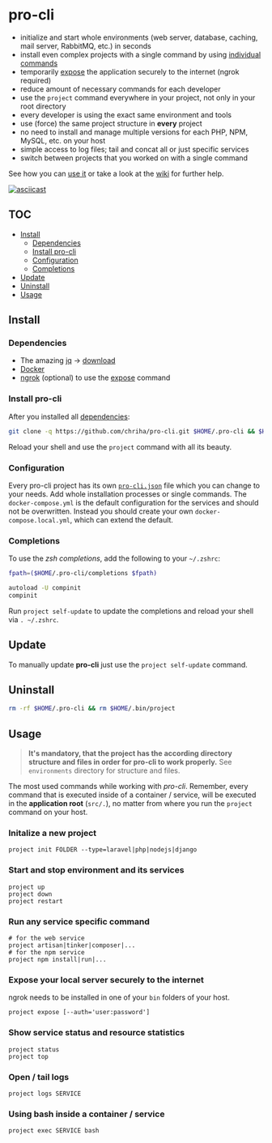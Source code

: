# pro-cli
- initialize and start whole environments (web server, database, caching, mail server, RabbitMQ, etc.) in seconds
- install even complex projects with a single command by using [individual commands](https://github.com/chriha/pro-cli/wiki/Using-the-install-command-and-scripts)
- temporarily [expose](#expose-your-local-server-securely-to-the-internet) the application securely to the internet (ngrok required)
- reduce amount of necessary commands for each developer
- use the `project` command everywhere in your project, not only in your root directory
- every developer is using the exact same environment and tools
- use (force) the same project structure in **every** project
- no need to install and manage multiple versions for each PHP, NPM, MySQL, etc. on your host
- simple access to log files; tail and concat all or just specific services
- switch between projects that you worked on with a single command

See how you can [use it](#usage) or take a look at the [wiki](https://github.com/chriha/pro-cli/wiki) for further help.

[![asciicast](https://asciinema.org/a/Qgj887DdVZDe1Awj3IBjYffWc.png)](https://asciinema.org/a/Qgj887DdVZDe1Awj3IBjYffWc)


## TOC
- [Install](#install)
  - [Dependencies](#dependencies)
  - [Install pro-cli](#install-pro-cli)
  - [Configuration](#configuration)
  - [Completions](#completions)
- [Update](#update)
- [Uninstall](#uninstall)
- [Usage](#usage)


## Install
### Dependencies
- The amazing [jq](https://stedolan.github.io/jq/) -> [download](https://stedolan.github.io/jq/download/)
- [Docker](https://docs.docker.com/engine/installation/)
- [ngrok](https://ngrok.com/) (optional) to use the [expose](#expose-your-local-server-securely-to-the-internet) command


### Install pro-cli
After you installed all [dependencies](#dependencies):
```bash
git clone -q https://github.com/chriha/pro-cli.git $HOME/.pro-cli && $HOME/.pro-cli/setup.sh
```
Reload your shell and use the `project` command with all its beauty.


### Configuration
Every pro-cli project has its own [`pro-cli.json`](pro-cli.json) file which you can change
to your needs. Add whole installation processes or single commands. The `docker-compose.yml`
is the default configuration for the services and should not be overwritten. Instead you
should create your own `docker-compose.local.yml`, which can extend the default.


### Completions
To use the *zsh completions*, add the following to your `~/.zshrc`:
```bash
fpath=($HOME/.pro-cli/completions $fpath)

autoload -U compinit
compinit
```
Run `project self-update` to update the completions and reload your shell via `. ~/.zshrc`.


## Update
To manually update **pro-cli** just use the `project self-update` command.


## Uninstall
```bash
rm -rf $HOME/.pro-cli && rm $HOME/.bin/project
```


## Usage
> **It's mandatory, that the project has the according directory structure and files in order for pro-cli to work properly.** See `environments` directory for structure and files.

The most used commands while working with *pro-cli*. Remember, every command that is executed inside of a container / service, will be executed in the **application root** (`src/.`), no matter from where you run the `project` command on your host.

### Initalize a new project
```shell
project init FOLDER --type=laravel|php|nodejs|django
```

### Start and stop environment and its services
```shell
project up
project down
project restart
```

### Run any service specific command
```shell
# for the web service
project artisan|tinker|composer|...
# for the npm service
project npm install|run|...
```

### Expose your local server securely to the internet
ngrok needs to be installed in one of your `bin` folders of your host.
```shell
project expose [--auth='user:password']
```

### Show service status and resource statistics
```shell
project status
project top
```

### Open / tail logs
```shell
project logs SERVICE
```

### Using bash inside a container / service
```shell
project exec SERVICE bash
```
